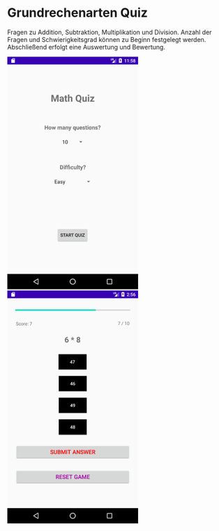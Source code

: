 # Grundrechenarten Quiz

Fragen zu Addition, Subtraktion, Multiplikation und Division. Anzahl der Fragen und Schwierigkeitsgrad können zu Beginn festgelegt werden. Abschließend erfolgt eine Auswertung und Bewertung. 

<img src="./images/screenshot0.png" alt="screenshot" width="300" /> 
<img src="./images/screenshot1.png" alt="screenshot1" width="300" />
